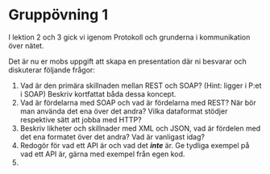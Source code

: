 # Gruppövning 1

 I lektion 2 och 3 gick vi igenom Protokoll och grunderna i kommunikation över nätet.

 Det är nu er mobs uppgift att skapa en presentation där ni besvarar och diskuterar följande frågor:

 1.  Vad är den primära skillnaden mellan REST och SOAP? (Hint: ligger i P:et i SOAP) Beskriv kortfattat båda dessa koncept.
 2.  Vad är fördelarna med SOAP och vad är fördelarna med REST? När bör man använda det ena över det andra? Vilka dataformat stödjer respektive sätt att jobba med HTTP?
 2.  Beskriv likheter och skillnader med XML och JSON, vad är fördelen med det ena formatet över det andra? Vad är vanligast idag?
 3.  Redogör för vad ett API är och vad det ***inte*** är. Ge tydliga exempel på vad ett API är, gärna med exempel från egen kod.
 4.
